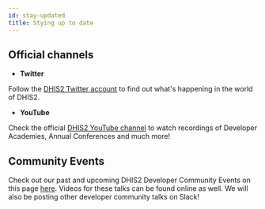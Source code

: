```yaml
---
id: stay-updated
title: Stying up to date 
---
```


## Official channels

* **Twitter**

<!-- Follow the [DHIS2 Developers Twitter account](https://twitter.com/dhis2devs) for all developer news and events.  -->

Follow the [DHIS2 Twitter account](https://twitter.com/dhis_2) to find out what's happening in the world of DHIS2.

* **YouTube**

Check the official [DHIS2 YouTube channel](https://www.youtube.com/c/Dhis2Org) to watch recordings of Developer Academies, Annual Conferences and much more! 

## Community Events 

Check out our past and upcoming DHIS2 Developer Community Events on this page [here](../events/webinars). Videos for these talks can be found online as well. We will also be posting other developer community talks on Slack! 